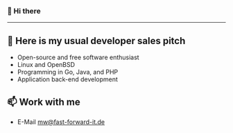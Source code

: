 ### 👋 Hi there 

*******

## 🔭 Here is my usual developer sales pitch

* Open-source and free software enthusiast
* Linux and OpenBSD
* Programming in Go, Java, and PHP
* Application back-end development

## 📫 Work with me

* E-Mail [mw@fast-forward-it.de](mailto:mw@fast-forward-it.de)
